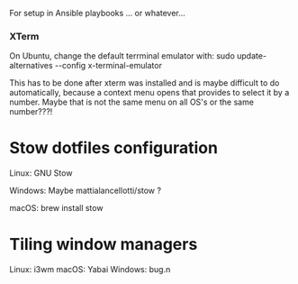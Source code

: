 For setup in Ansible playbooks ... or whatever...

### XTerm
On Ubuntu, change the default terrminal emulator with:
sudo update-alternatives  --config x-terminal-emulator

This has to be done after xterm was installed and is maybe difficult to do automatically, because a context menu opens that provides to select it by a number.
Maybe that is not the same menu on all OS's or the same number???!


# Stow dotfiles configuration
Linux:
GNU Stow

Windows:
Maybe mattialancellotti/stow ?

macOS:
brew install stow


# Tiling window managers
Linux: i3wm
macOS: Yabai
Windows: bug.n

